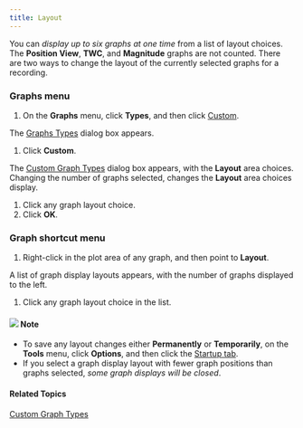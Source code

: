 ```yaml
---
title: Layout
---
```


You can *display up to six graphs at one time* from a list of layout choices. The **Position View**, **TWC**, and **Magnitude** graphs are not counted. There are two ways to change the layout of the currently selected graphs for a recording.

### **Graphs menu**
1. On the **Graphs** menu, click **Types**, and then click [Custom](types/custom).

The [Graphs Types](types/overview) dialog box appears.

1. Click **Custom**.

The [Custom Graph Types](types/custom) dialog box appears, with the **Layout** area choices. Changing the number of graphs selected, changes the **Layout** area choices display.

1. Click any graph layout choice.
1. Click **OK**.

### **Graph shortcut menu**
1. Right-click in the plot area of any graph, and then point to **Layout**.

A list of graph display layouts appears, with the number of graphs displayed to the left.

1. Click any graph layout choice in the list.

#### ![](../../../images/001.png) **Note**
- To save any layout changes either **Permanently** or **Temporarily**, on the **Tools** menu, click **Options**, and then click the [Startup tab](../tools/options/startup-tab).
- If you select a graph display layout with fewer graph positions than graphs selected, *some graph displays will be closed*.

#### **Related Topics**
[Custom Graph Types](types/custom)
